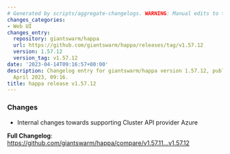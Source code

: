 ```yaml
---
# Generated by scripts/aggregate-changelogs. WARNING: Manual edits to this files will be overwritten.
changes_categories:
- Web UI
changes_entry:
  repository: giantswarm/happa
  url: https://github.com/giantswarm/happa/releases/tag/v1.57.12
  version: 1.57.12
  version_tag: v1.57.12
date: '2023-04-14T09:16:57+00:00'
description: Changelog entry for giantswarm/happa version 1.57.12, published on 14
  April 2023, 09:16.
title: happa release v1.57.12
---
```


<!-- Release notes generated using configuration in .github/release.yml at main -->

### Changes
- Internal changes towards supporting Cluster API provider Azure


**Full Changelog**: https://github.com/giantswarm/happa/compare/v1.57.11...v1.57.12
